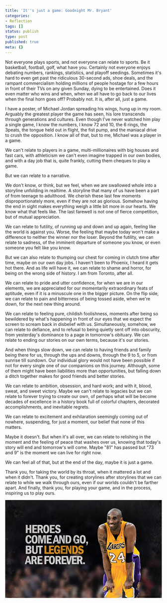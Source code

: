 ```yaml
---
title: 'It''s just a game: Goodnight Mr. Bryant'
categories:
- Reflection
tags: []
status: publish
type: post
published: true
meta: {}
---
```


Not everyone plays sports, and not everyone can relate to sports. Be it
basketball, football, golf, what have you. Certainly not everyone enjoys
debating numbers, rankings, statistics, and playoff seedings. Sometimes it's
hard to even get past the ridiculous 30-second ads, shoe deals, and the
rampant commercialism holding millions of people hostage for a few hours in
front of their TVs on any given Sunday, dying to be entertained. Does it even
matter who wins and when, when we all have to go back to our lives when the
final horn goes off? Probably not. It is, after all, just a game.

I have a poster, of Michael Jordan spreading his wings, hung up in my room.
Arguably the greatest player the game has seen, his lore transcends through
generations and cultures. Even though I've never watched him play a single
game, I know the numbers, I know 72 and 10, the 6 rings, the 3peats, the
tongue held out in flight, the fist pump, and the maniacal drive to crush the
opposition. I know all of that, but to me, Michael was a player in a game.

We can't relate to players in a game, multi-millionaires with big houses and
fast cars, with athleticism we can't even imagine trapped in our own bodies,
and with a day job that is, quite frankly, cutting them cheques to play a
game.

But we can relate to a narrative.

We don't know, or think, but we feel, when we are swallowed whole into a
storyline unfolding in realtime. A storyline that many of us have been a part
of from teenage to adulthood. We cherish these last few moments
disproportionately more, even if they are not as glorious. Somehow having the
end in sight makes everything weigh a little bit more in our hearts. We know
what that feels like. The last farewell is not one of fierce competition, but
of mutual appreciation.

We can relate to futility, of running up and down and up again, feeling like
the world is against you. Worse, the feeling that maybe today won't make a
difference to neither the winner nor the loser. Beyond the futility, we can
relate to sadness, of the imminent departure of someone you know, or even
someone you felt like you know.

But we can also relate to thumping our chest for coming in clutch time after
time, maybe on our own day jobs. I haven't been to Phoenix, I heard it gets
hot there. And as life will have it, we can relate to shame and horror, for
being on the wrong side of history. I am from Toronto, after all.

We can relate to pride and utter confidence, for when we are in our elements,
we are appreciated for our momentarily extraordinary feats of aptitude, even
if it is a minuscule one in the bigger picture. On the flip side, we can
relate to pain and bitterness of being tossed aside, when we're down, for the
next new thing around.

We can relate to feeling pure, childish foolishness, moments after being so
bewildered by what's happening in front of our eyes that we expect the screen
to scream back in disbelief with us. Simultaneously, somehow, we can relate to
defiance, and to refusal to being quietly sent off into obscurity, from
yesterday's dominance to a page in tomorrow's obituary. We can relate to
ending our stories on our own terms, because it's our stories.

And when things slow down, we can relate to having friends and family being
there for us, through the ups and downs, through the 9 to 5, or from sunrise
till sundown. Our individual glory would not have been possible if not for
every single one of our companions on this journey. Although, some of them
might have been liabilities more than opportunities, but falling down a ditch
together makes for good friends and better stories.

We can relate to ambition, obsession, and hard work; and with it, blood,
sweat, and sweet victory. Maybe we can't relate to legacies but we can relate
to forever trying to create our own, of perhaps what will be become decades of
excellence in a history book full of colorful chapters, decorated
accomplishments, and inevitable regrets.

We can relate to excitement and exhilaration seemingly coming out of nowhere,
suspending, for just a moment, our belief that none of this matters.

Maybe it doesn't. But when it's all over, we can relate to relishing in the
moment and the feeling of peace that washes over us, knowing that today's
story will end and tomorrow's will come. Maybe "81" has passed but "73 and 9"
is the moment we can live for right now.

We can feel all of that, but at the end of the day, maybe it is just a game.

Thank you, for taking the world by its throat, when it mattered a lot and when
it didn't. Thank you, for creating storylines after storylines that we can
relate to while we walk through ours, even if our worlds couldn't be farther
apart. And finally, thank you, for playing your game, and in the process,
inspiring us to play ours.

![](/squarespace_images/static_5351781ce4b0757a373c3d73_535182ade4b0bcfb2b4574dd_570fc5fd27d4bddac71e2dce_1460651529042__img.jpg_)

